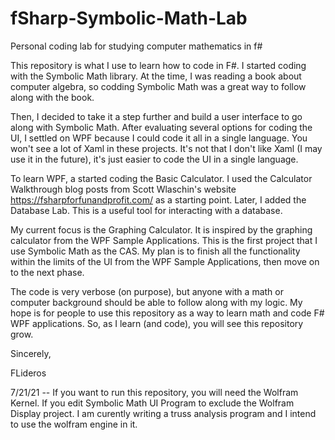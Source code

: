 # fSharp-Symbolic-Math-Lab
Personal coding lab for studying computer mathematics in f#

This repository is what I use to learn how to code in F#. I started coding with the Symbolic Math library. At the time, I was reading a book about computer algebra, so codding Symbolic Math was a great way to follow along with the book.

Then, I decided to take it a step further and build a user interface to go along with Symbolic Math. After evaluating several options for coding the UI, I settled on WPF because I could code it all in a single language. You won't see a lot of Xaml in these projects. It's not that I don't like Xaml (I may use it in the future), it's just easier to code the UI in a single language.

To learn WPF, a started coding the Basic Calculator. I used the Calculator Walkthrough blog posts from Scott Wlaschin's website https://fsharpforfunandprofit.com/ as a starting point. Later, I added the Database Lab. This is a useful tool for interacting with a database.

My current focus is the Graphing Calculator. It is inspired by the graphing calculator from the WPF Sample Applications. This is the first project that I use Symbolic Math as the CAS. My plan is to finish all the functionality within the limits of the UI from the WPF Sample Applications, then move on to the next phase.

The code is very verbose (on purpose), but anyone with a math or computer background should be able to follow along with my logic. My hope is for people to use this repository as a way to learn math and code F# WPF applications. So, as I learn (and code), you will see this repository grow.

Sincerely,

FLideros

7/21/21 -- If you want to run this repository, you will need the Wolfram Kernel. If you edit Symbolic Math UI Program to exclude the Wolfram Display project. I am curently writing a truss analysis program and I intend to use the wolfram engine in it.
